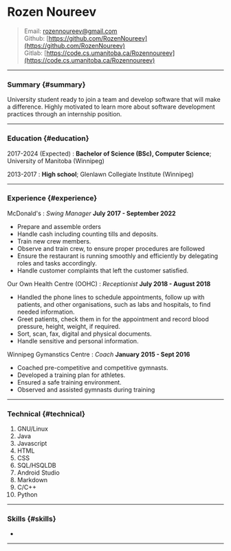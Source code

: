 # Rozen Noureev
  
> Email: [rozennoureev@gmail.com](rozennoureev@gmail.com)  
> Github: [https://github.com/RozenNoureev](https://github.com/RozenNoureev)  
> Gitlab: [https://code.cs.umanitoba.ca/Rozennoureev](https://code.cs.umanitoba.ca/Rozennoureev)

------

### Summary {#summary}

University student ready to join a team and develop software that will make a difference. Highly motivated to learn more about software development practices through an internship position.

------

### Education {#education}

2017-2024 (Expected)
:   **Bachelor of Science (BSc), Computer Science**; University of Manitoba (Winnipeg)

    

2013-2017
:   **High school**; Glenlawn Collegiate Institute (Winnipeg)

------

### Experience {#experience}

McDonald's
: *Swing Manager*
  __July 2017 - September 2022__

* Prepare and assemble orders
* Handle cash including counting tills and deposits.
* Train new crew members.
* Observe and train crew, to ensure proper procedures are followed
* Ensure the restaurant is running smoothly and efficiently by delegating roles and tasks accordingly. 
* Handle customer complaints that left the customer satisfied.


Our Own Health Centre (OOHC)
: *Receptionist*
  __July 2018 - August 2018__

* Handled the phone lines to schedule appointments, follow up with patients, and other organisations, such as labs and hospitals, to find needed information.
* Greet patients, check them in for the appointment and record blood pressure, height, weight, if required.
* Sort, scan, fax, digital and physical documents.
* Handle sensitive and personal information.

Winnipeg Gymanstics Centre
: *Coach*
  __January 2015 - Sept 2016__

* Coached pre-competitive and competitive gymnasts.
* Developed a training plan for athletes. 
* Ensured a safe training environment.
* Observed and assisted gymnasts during training


------

### Technical {#technical}

1. GNU/Linux
2. Java
3. Javascript
4. HTML
5. CSS
6. SQL/HSQLDB
7. Android Studio
8. Markdown
9. C/C++
10. Python

------

### Skills {#skills}

* 

-------